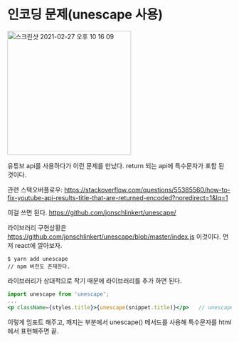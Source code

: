 # 인코딩 문제(unescape 사용)



<img width="278" alt="스크린샷 2021-02-27 오후 10 16 09" src="https://user-images.githubusercontent.com/59427983/109389019-dc46c400-794d-11eb-96ec-72901820bbb5.png">

유튜브 api를 사용하다가 이런 문제를 만났다. return 되는 api에 특수문자가 포함 된 것이다.

관련 스택오버플로우: https://stackoverflow.com/questions/55385560/how-to-fix-youtube-api-results-title-that-are-returned-encoded?noredirect=1&lq=1

이걸 쓰면 된다. https://github.com/jonschlinkert/unescape/

라이브러리 구현상황은 https://github.com/jonschlinkert/unescape/blob/master/index.js 이것이다. 먼저 react에 깔아보자.

```shell
$ yarn add unescape
// npm 버전도 존재한다.
```

라이브러리가 상대적으로 작기 때문에 라이브러리를 추가 하면 된다.

```jsx
import unescape from 'unescape';
...
<p className={styles.title}>{unescape(snippet.title)}</p>   // unescape() 메서드 사용
```

이렇게 임포트 해주고, 깨지는 부분에서 unescape() 메서드를 사용해 특수문자를 html에서 표현해주면 끝.